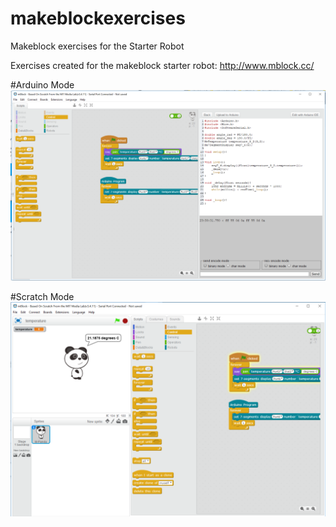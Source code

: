 # makeblockexercises
Makeblock exercises for the Starter Robot

Exercises created for the makeblock starter robot:
http://www.mblock.cc/ 

#Arduino Mode
![alt Arduino](https://raw.githubusercontent.com/jastill/makeblockexercises/master/images/ArduinoMode.PNG)

#Scratch Mode
![alt Scratch](https://raw.githubusercontent.com/jastill/makeblockexercises/master/images/ScratchMode.PNG)
